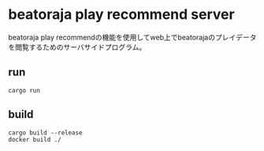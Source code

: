 # beatoraja play recommend server

beatoraja play recommendの機能を使用してweb上でbeatorajaのプレイデータを閲覧するためのサーバサイドプログラム。

## run

```
cargo run
```

## build

```
cargo build --release
docker build ./
```